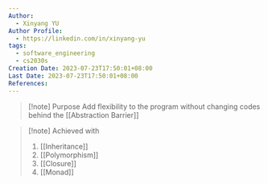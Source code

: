 ```yaml
---
Author:
  - Xinyang YU
Author Profile:
  - https://linkedin.com/in/xinyang-yu
tags:
  - software_engineering
  - cs2030s
Creation Date: 2023-07-23T17:50:01+08:00
Last Date: 2023-07-23T17:50:01+08:00
References:
---
```

>[!note] Purpose
>Add flexibility to the program without changing codes behind the  [[Abstraction Barrier]]

>[!note] Achieved with
>1. [[Inheritance]]
>2. [[Polymorphism]]
>3. [[Closure]]
>4. [[Monad]]